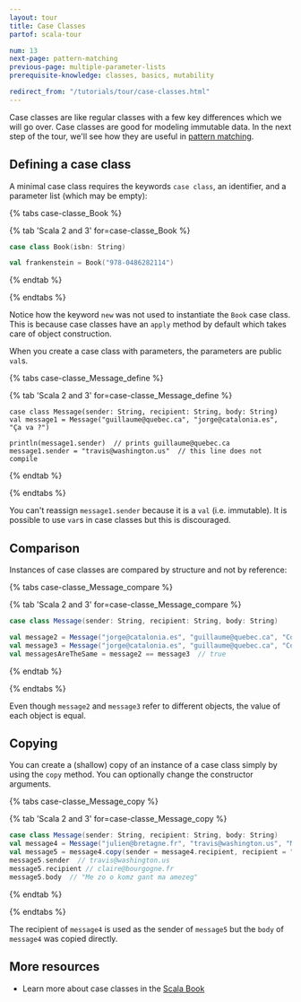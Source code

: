 ```yaml
---
layout: tour
title: Case Classes
partof: scala-tour

num: 13
next-page: pattern-matching
previous-page: multiple-parameter-lists
prerequisite-knowledge: classes, basics, mutability

redirect_from: "/tutorials/tour/case-classes.html"
---
```


Case classes are like regular classes with a few key differences which we will go over. Case classes are good for modeling immutable data. In the next step of the tour, we'll see how they are useful in [pattern matching](pattern-matching.html).

## Defining a case class
A minimal case class requires the keywords `case class`, an identifier, and a parameter list (which may be empty):

{% tabs case-classe_Book %}

{% tab 'Scala 2 and 3' for=case-classe_Book %}
```scala mdoc
case class Book(isbn: String)

val frankenstein = Book("978-0486282114")
```
{% endtab %}

{% endtabs %}

Notice how the keyword `new` was not used to instantiate the `Book` case class. This is because case classes have an `apply` method by default which takes care of object construction.

When you create a case class with parameters, the parameters are public `val`s.

{% tabs case-classe_Message_define %}

{% tab 'Scala 2 and 3' for=case-classe_Message_define %}
```
case class Message(sender: String, recipient: String, body: String)
val message1 = Message("guillaume@quebec.ca", "jorge@catalonia.es", "Ça va ?")

println(message1.sender)  // prints guillaume@quebec.ca
message1.sender = "travis@washington.us"  // this line does not compile
```
{% endtab %}

{% endtabs %}

You can't reassign `message1.sender` because it is a `val` (i.e. immutable). It is possible to use `var`s in case classes but this is discouraged.

## Comparison
Instances of case classes are compared by structure and not by reference:

{% tabs case-classe_Message_compare %}

{% tab 'Scala 2 and 3' for=case-classe_Message_compare %}
```scala mdoc
case class Message(sender: String, recipient: String, body: String)

val message2 = Message("jorge@catalonia.es", "guillaume@quebec.ca", "Com va?")
val message3 = Message("jorge@catalonia.es", "guillaume@quebec.ca", "Com va?")
val messagesAreTheSame = message2 == message3  // true
```
{% endtab %}

{% endtabs %}

Even though `message2` and `message3` refer to different objects, the value of each object is equal.

## Copying
You can create a (shallow) copy of an instance of a case class simply by using the `copy` method. You can optionally change the constructor arguments.

{% tabs case-classe_Message_copy %}

{% tab 'Scala 2 and 3' for=case-classe_Message_copy %}
```scala mdoc:nest
case class Message(sender: String, recipient: String, body: String)
val message4 = Message("julien@bretagne.fr", "travis@washington.us", "Me zo o komz gant ma amezeg")
val message5 = message4.copy(sender = message4.recipient, recipient = "claire@bourgogne.fr")
message5.sender  // travis@washington.us
message5.recipient // claire@bourgogne.fr
message5.body  // "Me zo o komz gant ma amezeg"
```
{% endtab %}

{% endtabs %}

The recipient of `message4` is used as the sender of `message5` but the `body` of `message4` was copied directly.

## More resources

* Learn more about case classes in the [Scala Book](/overviews/scala-book/case-classes.html)
